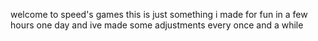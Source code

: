 welcome to speed's games
this is just something i made for fun in a few hours one day and ive made some adjustments every once and a while
